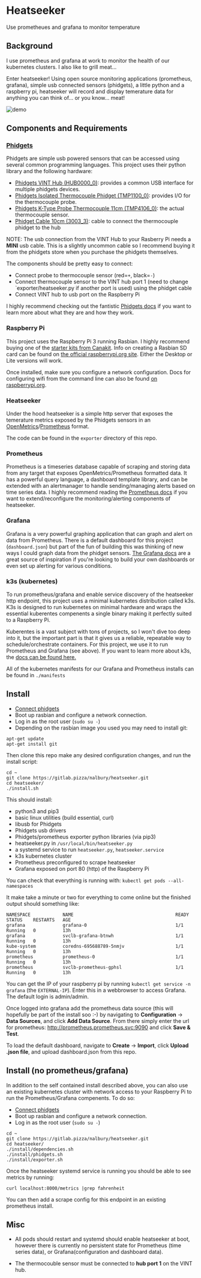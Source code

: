 # Heatseeker

Use prometheues and grafana to monitor temperature

## Background

I use prometheus and grafana at work to monitor the health of our kubernetes clusters. I also like to grill meat...

Enter heatseeker! Using open source monitoring applications (prometheus, grafana), simple usb connected sensors (phidgets), a little python and a raspberry pi, heatseeker will record and display temerature data for anything you can think of... or you know... meat!

![demo](https://heatseeker-assets.s3.amazonaws.com/ezgif.com-crop.gif)

## Components and Requirements

### [Phidgets](https://www.phidgets.com)

Phidgets are simple usb powered sensors that can be accessed using several common programming languages. This project uses their python library and the following hardware:

- [Phidgets VINT Hub (HUB0000_0)][1]: provides a common USB interface for multiple phidgets devices.
- [Phidgets Isolated Thermocouple Phidget (TMP1100_0)][2]: provides I/O for the thermocouple probe.
- [Phidgets K-Type Probe Thermocouple 11cm (TMP4106_0)][3]: the actual thermocouple sensor.
- [Phidget Cable 10cm (3003_3)][4]: cable to connect the thermocouple phidget to the hub

[1]: https://www.phidgets.com/?tier=3&catid=2&pcid=1&prodid=643
[2]: https://www.phidgets.com/?tier=3&catid=14&pcid=12&prodid=725
[3]: https://www.phidgets.com/?tier=3&catid=14&pcid=12&prodid=729
[4]: https://www.phidgets.com/?tier=3&catid=30&pcid=26&prodid=153


NOTE: The usb connection from the VINT Hub to your Rasberry Pi needs a **MINI** usb cable. This is a slightly uncommon cable so I recommend buying it from the phidgets store when you purchase the phidgets themselves. 

The components should be pretty easy to connect:
- Connect probe to thermocouple sensor (red=`+`, black=`-`)
- Connect thermocouple sensor to the VINT hub port 1 (need to change `exporter/heatseeker.py if another port is used) using the phidget cable 
- Connect VINT hub to usb port on the Raspberry Pi

I highly recommend checking out the fantistic [Phidgets docs](https://www.phidgets.com/docs/Main_Page) if you want to learn more about what they are and how they work.

### Raspberry Pi

This project uses the Raspberry Pi 3 running Rasbian. I highly recommend buying one of the [starter kits from Canakit](https://www.canakit.com/raspberry-pi-3-model-b-plus-starter-kit.html). Info on creating a Rasbian SD card can be found on [the official raspberrypi.org site](https://www.raspberrypi.org/documentation/installation/installing-images/README.md). Either the Desktop or Lite versions will work.

Once installed, make sure you configure a network configuration. Docs for configuring wifi from the command line can also be found [on raspberrypi.org](https://www.raspberrypi.org/documentation/configuration/wireless/wireless-cli.md).


### Heatseeker

Under the hood heatseeker is a simple http server that exposes the temerature metrics exposed by the Phidgets sensors in an [OpenMetrics](https://openmetrics.io)/[Prometheus](https://prometheus.io/docs/instrumenting/exposition_formats/) format. 

The code can be found in the `exporter` directory of this repo. 

### Prometheus

Prometheus is a timeseries database capable of scraping and storing data from any target that exposes OpenMetrics/Prometheus formatted data. It has a powerful query language, a dashboard template library, and can be extended with an alertmanager to handle sending/managing alerts based on time series data. I highly recommend reading the [Prometheus docs](https://prometheus.io/docs/introduction/overview/) if you want to extend/reconfigure the monitoring/alerting components of heatseeker.

### Grafana

Grafana is a very powerful graphing application that can graph and alert on data from Prometheus. There is a default dashboard for this project (`dashboard.json`) but part of the fun of building this was thinking of new ways I could graph data from the phidget sensors. [The Grafana docs](https://grafana.com/docs/guides/basic_concepts/) are a great source of inspiration if you're looking to build your own dashboards or even set up alerting for various conditions.

### k3s (kubernetes)

To run prometheus/grafana and enable service discovery of the heatseeker http endpoint, this project uses a minimal kubernetes distribution called k3s. K3s is designed to run kubernetes on minimal hardware and wraps the essential kuberentes compenents a single binary making it perfectly suited to a Raspberry Pi.

Kuberentes is a vast subject with tons of projects, so I won't dive too deep into it, but the important part is that it gives us a reliable, repeatable way to schedule/orchestrate containers. For this project, we use it to run Prometheus and Grafana (see above). If you want to learn more about k3s, the [docs can be found here.](https://github.com/rancher/k3s/blob/master/README.md)

All of the kubernetes manifests for our Grafana and Prometheus installs can be found in `./manifests`

## Install

- [Connect phidgets](https://www.phidgets.com/?tier=3&catid=14&pcid=12&prodid=725#Getting_Started)
- Boot up rasbian and configure a network connection.
- Log in as the root user (`sudo su -`)
- Depending on the rasbian image you used you may need to install git:

```
apt-get update
apt-get install git
```

Then clone this repo make any desired configuration changes, and run the install script:

```
cd ~
git clone https://gitlab.pizza/nalbury/heatseeker.git
cd heatseeker/
./install.sh
```
This should install:
- python3 and pip3
- basic linux utilities (build essential, curl)
- libusb for Phidgets
- Phidgets usb drivers
- Phidgets/prometheus exporter python libraries (via pip3)
- heatseeker.py in `/usr/local/bin/heatseeker.py`
- a systemd service to run `heatseeker.py`, `heatseeker.service`
- k3s kubernetes cluster
- Prometheus preconfigured to scrape heatseeker
- Grafana exposed on port 80 (http) of the Raspberry Pi

You can check that everything is running with:
`kubectl get pods --all-namespaces`

It make take a minute or two for everything to come online but the finished output should something like:
```
NAMESPACE            NAME                                      READY   STATUS    RESTARTS   AGE
grafana              grafana-0                                 1/1     Running   0          13h
grafana              svclb-grafana-btnwh                       1/1     Running   0          13h
kube-system          coredns-695688789-5nmjv                   1/1     Running   0          13h
prometheus           prometheus-0                              1/1     Running   0          13h
prometheus           svclb-prometheus-gphsl                    1/1     Running   0          13h
```

You can get the IP of your raspberry pi by running `kubectl get service -n grafana` (the `EXTERNAL-IP`). Enter this in a webbrowser to access Grafana. The default login is admin/admin.

Once logged into grafana add the prometheus data source (this will hopefully be part of the install soo :-) by navigating to **Configuration** -> **Data Sources**, and click **Add Data Source**. From there simply enter the url for prometheus: http://prometheus.prometheus.svc:9090 and click **Save & Test**.

To load the default dashboard, navigate to **Create** -> **Import**, click **Upload .json file**, and upload dashboard.json from this repo.



## Install (no prometheus/grafana)

In addition to the self contained install described above, you can also use an existing kubernetes cluster with network access to your Raspberry Pi to run the Prometheus/Grafana compenents. To do so:

- [Connect phidgets](https://www.phidgets.com/?tier=3&catid=14&pcid=12&prodid=725#Getting_Started)
- Boot up rasbian and configure a network connection.
- Log in as the root user (`sudo su -`)

```
cd ~
git clone https://gitlab.pizza/nalbury/heatseeker.git
cd heatseeker/
./install/dependencies.sh
./install/phidgets.sh
./install/exporter.sh
```

Once the heatseeker systemd service is running you should be able to see metrics by running:

```
curl localhost:8000/metrics |grep fahrenheit
```

You can then add a scrape config for this endpoint in an existing prometheus install.

## Misc

- All pods should restart and systemd should enable heatseeker at boot, however there is currently no persistent state for Prometheus (time series data), or Grafana(configuration and dashboard data).

- The thermocouble sensor must be connected to  **hub port 1** on the VINT hub.
